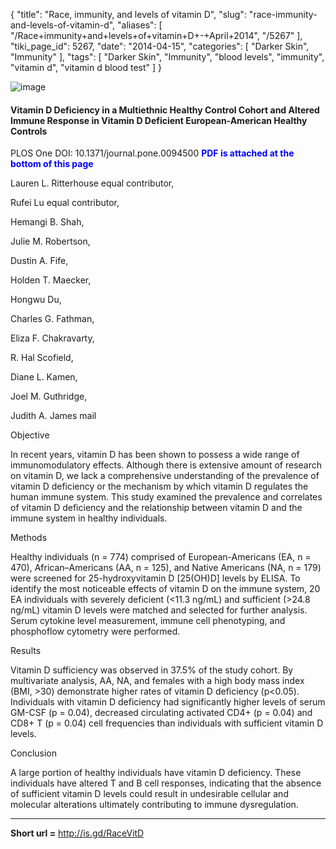 {
    "title": "Race, immunity, and levels of vitamin D",
    "slug": "race-immunity-and-levels-of-vitamin-d",
    "aliases": [
        "/Race+immunity+and+levels+of+vitamin+D+-+April+2014",
        "/5267"
    ],
    "tiki_page_id": 5267,
    "date": "2014-04-15",
    "categories": [
        "Darker Skin",
        "Immunity"
    ],
    "tags": [
        "Darker Skin",
        "Immunity",
        "blood levels",
        "immunity",
        "vitamin d",
        "vitamin d blood test"
    ]
}


<img src="/attachments/d3.mock.jpg" alt="image">

#### Vitamin D Deficiency in a Multiethnic Healthy Control Cohort and Altered Immune Response in Vitamin D Deficient European-American Healthy Controls

PLOS One DOI: 10.1371/journal.pone.0094500  **<span style="color:#00F;">PDF is attached at the bottom of this page</span>** 

Lauren L. Ritterhouse equal contributor,

Rufei Lu equal contributor,

Hemangi B. Shah,

Julie M. Robertson,

Dustin A. Fife,

Holden T. Maecker,

Hongwu Du,

Charles G. Fathman,

Eliza F. Chakravarty,

R. Hal Scofield,

Diane L. Kamen,

Joel M. Guthridge,

Judith A. James mail

Objective

In recent years, vitamin D has been shown to possess a wide range of immunomodulatory effects. Although there is extensive amount of research on vitamin D, we lack a comprehensive understanding of the prevalence of vitamin D deficiency or the mechanism by which vitamin D regulates the human immune system. This study examined the prevalence and correlates of vitamin D deficiency and the relationship between vitamin D and the immune system in healthy individuals.

Methods

Healthy individuals (n = 774) comprised of European-Americans (EA, n = 470), African–Americans (AA, n = 125), and Native Americans (NA, n = 179) were screened for 25-hydroxyvitamin D <span>[25(OH)D]</span> levels by ELISA. To identify the most noticeable effects of vitamin D on the immune system, 20 EA individuals with severely deficient (<11.3 ng/mL) and sufficient (>24.8 ng/mL) vitamin D levels were matched and selected for further analysis. Serum cytokine level measurement, immune cell phenotyping, and phosphoflow cytometry were performed.

Results

Vitamin D sufficiency was observed in 37.5% of the study cohort. By multivariate analysis, AA, NA, and females with a high body mass index (BMI, >30) demonstrate higher rates of vitamin D deficiency (p<0.05). Individuals with vitamin D deficiency had significantly higher levels of serum GM-CSF (p = 0.04), decreased circulating activated CD4+ (p = 0.04) and CD8+ T (p = 0.04) cell frequencies than individuals with sufficient vitamin D levels.

Conclusion

A large portion of healthy individuals have vitamin D deficiency. These individuals have altered T and B cell responses, indicating that the absence of sufficient vitamin D levels could result in undesirable cellular and molecular alterations ultimately contributing to immune dysregulation.

---

 **Short url =**  http://is.gd/RaceVitD